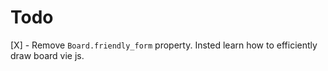 
# Todo
[X] - Remove `Board.friendly_form` property. Insted learn how to efficiently draw board vie js.
